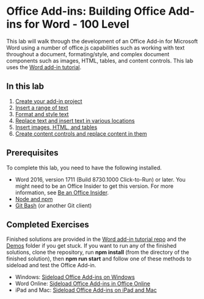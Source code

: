 # Office Add-ins: Building Office Add-ins for Word - 100 Level

This lab will walk through the development of an Office Add-in for Microsoft Word using a number of office.js capabilities such as working with text throughout a document, formating/style, and complex document components such as images, HTML, tables, and content controls. This lab uses the [Word add-in tutorial](https://docs.microsoft.com/en-us/office/dev/add-ins/tutorials/word-tutorial).

## In this lab

1. [Create your add-in project](https://docs.microsoft.com/en-us/office/dev/add-ins/tutorials/word-tutorial#create-your-add-in-project)
1. [Insert a range of text](https://docs.microsoft.com/en-us/office/dev/add-ins/tutorials/word-tutorial#insert-a-range-of-text)
1. [Format and style text](https://docs.microsoft.com/en-us/office/dev/add-ins/tutorials/word-tutorial#format-text)
1. [Replace text and insert text in various locations](https://docs.microsoft.com/en-us/office/dev/add-ins/tutorials/word-tutorial#replace-text-and-insert-text)
1. [Insert images, HTML, and tables](https://docs.microsoft.com/en-us/office/dev/add-ins/tutorials/word-tutorial#insert-images-html-and-tables)
1. [Create content controls and replace content in them](https://docs.microsoft.com/en-us/office/dev/add-ins/tutorials/word-tutorial#create-and-update-content-controls)

## Prerequisites

To complete this lab, you need to have the following installed.

* Word 2016, version 1711 (Build 8730.1000 Click-to-Run) or later. You might need to be an Office Insider to get this version. For more information, see [Be an Office Insider](https://products.office.com/en-us/office-insider?tab=tab-1).
* [Node and npm](https://nodejs.org/en/)
* [Git Bash](https://git-scm.com/downloads) (or another Git client)

## Completed Exercises

Finished solutions are provided in the [Word add-in tutorial repo](https://github.com/OfficeDev/Word-Add-in-Tutorial) and the [Demos](./Demos) folder if you get stuck. If you want to run any of the finished solutions, clone the repository, run **npm install** (from the directory of the finished solution), then **npm run start** and follow one of these methods to sideload and test the Office Add-in.

* Windows: [Sideload Office Add-ins on Windows](https://docs.microsoft.com/en-us/office/dev/add-ins/testing/create-a-network-shared-folder-catalog-for-task-pane-and-content-add-ins)
* Word Online: [Sideload Office Add-ins in Office Online](https://docs.microsoft.com/en-us/office/dev/add-ins/testing/sideload-office-add-ins-for-testing#sideload-an-office-add-in-on-office-online)
* iPad and Mac: [Sideload Office Add-ins on iPad and Mac](https://docs.microsoft.com/en-us/office/dev/add-ins/testing/sideload-an-office-add-in-on-ipad-and-mac)